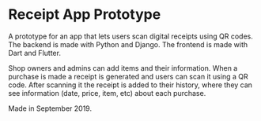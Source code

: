 # Receipt App Prototype

A prototype for an app that lets users scan digital receipts using QR codes. The backend is made with Python and Django. The frontend is made with Dart and Flutter.

Shop owners and admins can add items and their information. When a purchase is made a receipt is generated and users can scan it using a QR code. After scanning it the receipt is added to their history, where they can see information (date, price, item, etc) about each purchase.

Made in September 2019.
